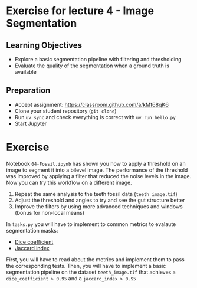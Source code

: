 # Exercise for lecture 4 - Image Segmentation

## Learning Objectives
- Explore a basic segmentation pipeline with filtering and thresholding
- Evaluate the quality of the segmentation when a ground truth is available

## Preparation
- Accept assignment: https://classroom.github.com/a/kMf68qK6
- Clone your student repository (```git clone```)
- Run `uv sync` and check everything is correct with `uv run hello.py`
- Start Jupyter


# Exercise
Notebook `04-Fossil.ipynb` has shown you how to apply a threshold on an image to segment it into a bilevel image. The performance of the threshold was improved by applying a filter that reduced the noise levels in the image. Now you can try this workflow on a different image.

 1. Repeat the same analysis to the teeth fossil data (```teeth_image.tif```)
 2. Adjust the threshold and angles to try and see the gut structure better
 3. Improve the filters by using more advanced techniques and windows (bonus for non-local means)

In `tasks.py` you will have to implement to common metrics to evalaute segmentation masks:
- [Dice coefficient](https://en.wikipedia.org/wiki/Dice-S%C3%B8rensen_coefficient)
- [Jaccard index](https://en.wikipedia.org/wiki/Jaccard_index)

First, you will have to read about the metrics and implement them to pass the corresponding tests.
Then, you will have to implement a basic segmentation pipeline on the dataset `teeth_image.tif` that achieves a `dice_coefficient > 0.95` and a `jaccard_index > 0.95`
